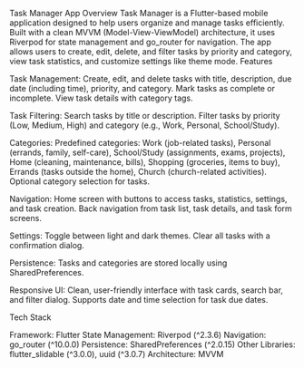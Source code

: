 Task Manager App
Overview
Task Manager is a Flutter-based mobile application designed to help users organize and manage tasks efficiently. Built with a clean MVVM (Model-View-ViewModel) architecture, it uses Riverpod for state management and go_router for navigation. The app allows users to create, edit, delete, and filter tasks by priority and category, view task statistics, and customize settings like theme mode.
Features

Task Management:
Create, edit, and delete tasks with title, description, due date (including time), priority, and category.
Mark tasks as complete or incomplete.
View task details with category tags.


Task Filtering:
Search tasks by title or description.
Filter tasks by priority (Low, Medium, High) and category (e.g., Work, Personal, School/Study).


Categories:
Predefined categories: Work (job-related tasks), Personal (errands, family, self-care), School/Study (assignments, exams, projects), Home (cleaning, maintenance, bills), Shopping (groceries, items to buy), Errands (tasks outside the home), Church (church-related activities).
Optional category selection for tasks.


Navigation:
Home screen with buttons to access tasks, statistics, settings, and task creation.
Back navigation from task list, task details, and task form screens.


Settings:
Toggle between light and dark themes.
Clear all tasks with a confirmation dialog.


Persistence:
Tasks and categories are stored locally using SharedPreferences.


Responsive UI:
Clean, user-friendly interface with task cards, search bar, and filter dialog.
Supports date and time selection for task due dates.



Tech Stack

Framework: Flutter
State Management: Riverpod (^2.3.6)
Navigation: go_router (^10.0.0)
Persistence: SharedPreferences (^2.0.15)
Other Libraries: flutter_slidable (^3.0.0), uuid (^3.0.7)
Architecture: MVVM